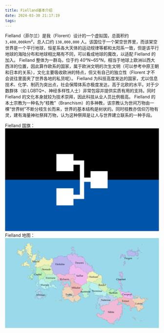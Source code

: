 ```yaml
---
title: Fielland基本介绍
date: 2024-03-30 21:17:19
tags:
---
```


Fielland（菲尔兰）是我（Florent）设计的一个虚拟国，总面积约`3,400,000`km&sup2;，总人口约 `138,000,000` 人。该国位于一个架空世界里，而该架空世界是一个平行地球，恒星系各大天体的运动规律等都和太阳系一致，但是该平行地球的海陆分布和地球相比略有不同，可以看成地球的魔改，以适配 Fielland 的加入。
Fielland 整体为一群岛，位于约 40°N~65°N，相当于地球上欧洲以西大西洋的位置，因此算作欧系的国家，属于欧洲文明的次生文明（可以参考中原王朝和日本的关系），文化主要吸收欧洲的特点，但又有自己的独立性（Florent 才不会说往里面夹了世界各地的私货呢）。
Fielland 为科技高度发达的国家，尤以信息技术、化学、制药为突出点，社会保障体系亦极度发达，高于北欧的水平。对于少数群体（如 LGBTQ+、神经多样性人士）非常包容并提供实质有用的支持。同时 Fielland 的文化本身就较为技术崇拜，因此科技从业人员比例极高。
Fielland 的本土宗教为一种名为“枝教”（Branchism）的多神教，该宗教认为世间万物由一棵“世界树”不断分枝生长而来，世界的基本结构是树状的。同时枝教亦信仰万物有灵，建有海量神社祭拜万物，认为这种祭拜是让人与世界建立联系的一种手段。

Fielland 国旗：![flag](fielland/fielland2.png)
Fielland 地图：![map](fielland/Figure_4.png)
